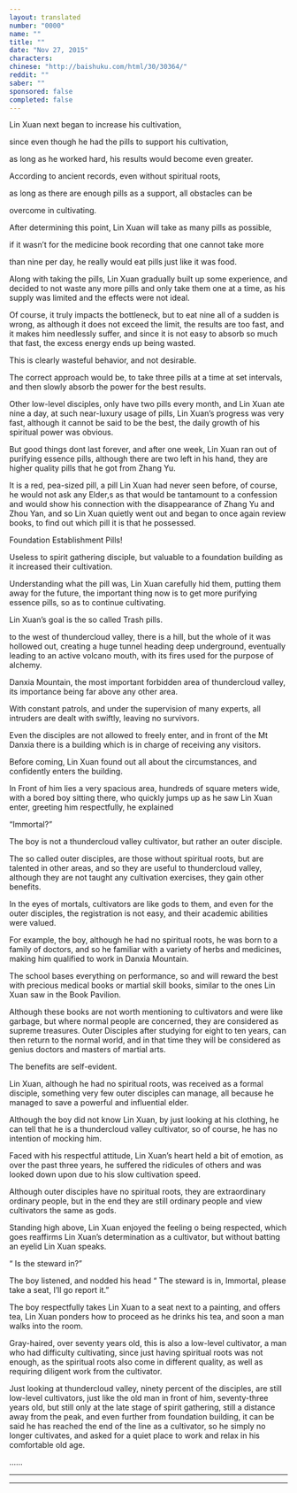 ```yaml
---
layout: translated
number: "0000"
name: ""
title: ""
date: "Nov 27, 2015"
characters:
chinese: "http://baishuku.com/html/30/30364/"
reddit: ""
saber: ""
sponsored: false
completed: false
---
```


Lin Xuan next began to increase his cultivation,

since even though he had the pills to support his cultivation,

as long as he worked hard, his results would become even greater.

According to ancient records, even without spiritual roots,

as long as there are enough pills as a support, all obstacles can be

overcome in cultivating.

After determining this point, Lin Xuan will take as many pills as possible,

if it wasn’t for the medicine book recording that one cannot take more

than nine per day, he really would eat pills just like it was food.

Along with taking the pills, Lin Xuan gradually built up some experience, and decided to not waste any more pills and only take them one at a time, as his supply was limited and the effects were not ideal.

Of course, it truly impacts the bottleneck, but to eat nine all of a sudden is wrong, as although it does not exceed the limit, the results are too fast, and it makes him needlessly suffer, and since it is not easy to absorb so much that fast, the excess energy ends up being wasted.

This is clearly wasteful behavior, and not desirable.

The correct approach would be, to take three pills at a time at set intervals, and then slowly absorb the power for the best results.

Other low-level disciples, only have two pills every month, and Lin Xuan ate nine a day, at such near-luxury usage of pills, Lin Xuan’s progress was very fast, although it cannot be said to be the best, the daily growth of his spiritual power was obvious.

But good things dont last forever, and after one week, Lin Xuan ran out of purifying essence pills, although there are two left in his hand, they are higher quality pills that he got from Zhang Yu.

It is a red, pea-sized pill, a pill Lin Xuan had never seen before, of course, he would not ask any Elder,s as that would be tantamount to a confession and would show his connection with the disappearance of Zhang Yu and Zhou Yan, and so Lin Xuan quietly went out and began to once again review books, to find out which pill it is that he possessed.

Foundation Establishment Pills!

Useless to spirit gathering disciple, but valuable to a foundation building as it increased their cultivation.

Understanding what the pill was, Lin Xuan carefully hid them, putting them away for the future, the important thing now is to get more purifying essence pills, so as to continue cultivating.

Lin Xuan’s goal is the so called Trash pills.

to the west of thundercloud valley, there is a hill, but the whole of it was hollowed out, creating a huge tunnel heading deep underground, eventually leading to an active volcano mouth, with its fires used for the purpose of alchemy.

Danxia Mountain, the most important forbidden area of thundercloud valley, its importance being far above any other area.

With constant patrols, and under the supervision of many experts, all intruders are dealt with swiftly, leaving no survivors.

Even the disciples are not allowed to freely enter, and in front of the Mt Danxia there is a building which is in charge of receiving any visitors.

Before coming, Lin Xuan found out all about the circumstances, and confidently enters the building.

In Front of him lies a very spacious area, hundreds of square meters wide, with a bored boy sitting there, who quickly jumps up as he saw Lin Xuan enter, greeting him respectfully, he explained

“Immortal?”

The boy is not a thundercloud valley cultivator, but rather an outer disciple.

The so called outer disciples, are those without spiritual roots, but are talented in other areas, and so they are useful to thundercloud valley, although they are not taught any cultivation exercises, they gain other benefits.

In the eyes of mortals, cultivators are like gods to them, and even for the outer disciples, the registration is not easy, and their academic abilities were valued.

For example, the boy, although he had no spiritual roots, he was born to a family of doctors, and so he familiar with a variety of herbs and medicines, making him qualified to work in Danxia Mountain.

The school bases everything on performance, so and will reward the best with precious medical books or martial skill books, similar to the ones Lin Xuan saw in the Book Pavilion.

Although these books are not worth mentioning to cultivators and were like garbage, but where normal people are concerned, they are considered as supreme treasures. Outer Disciples after studying for eight to ten years, can then return to the normal world, and in that time they will be considered as genius doctors and masters of martial arts.

The benefits are self-evident.

Lin Xuan, although he had no spiritual roots, was received as a formal disciple, something very few outer disciples can manage, all because he managed to save a powerful and influential elder.

Although the boy did not know Lin Xuan, by just looking at his clothing, he can tell that he is a thundercloud valley cultivator, so of course, he has no intention of mocking him.

Faced with his respectful attitude, Lin Xuan’s heart held a bit of emotion, as over the past three years, he suffered the ridicules of others and was looked down upon due to his slow cultivation speed.

Although outer disciples have no spiritual roots, they are extraordinary ordinary people, but in the end they are still ordinary people and view cultivators the same as gods.

Standing high above, Lin Xuan enjoyed the feeling o being respected, which goes reaffirms Lin Xuan’s determination as a cultivator, but without batting an eyelid Lin Xuan speaks.

“ Is the steward in?”

The boy listened, and nodded his head “ The steward is in, Immortal, please take a seat, I’ll go report it.”

The boy respectfully takes Lin Xuan to a seat next to a painting, and offers tea, Lin Xuan ponders how to proceed as he drinks his tea, and soon a man walks into the room.

Gray-haired, over seventy years old, this is also a low-level cultivator, a man who had difficulty cultivating, since just having spiritual roots was not enough, as the spiritual roots also come in different quality, as well as requiring diligent work from the cultivator.

Just looking at thundercloud valley, ninety percent of the disciples, are still low-level cultivators, just like the old man in front of him, seventy-three years old, but still only at the late stage of spirit gathering, still a distance away from the peak, and even further from foundation building, it can be said he has reached the end of the line as a cultivator, so he simply no longer cultivates, and asked for a quiet place to work and relax in his comfortable old age.



……

- - -
- - -

[^1]:
